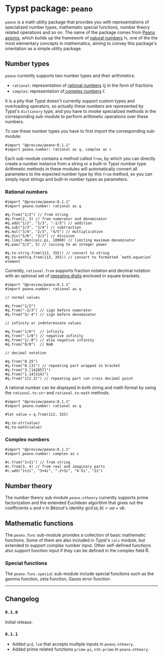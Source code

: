<!-- This is a program-generated file. Do not edit it directly. -->

# Typst package: `peano`

`peano` is a math utility package that provides you with representations of specialized number types, mathematic special functions, number theory related operations and so on. The name of the package comes from [Peano axioms](https://en.wikipedia.org/wiki/Peano_axioms), which builds up the framework of [natural numbers](https://en.wikipedia.org/wiki/Natural_number) &#x2115;, one of the the most elementary concepts in mathematics, aiming to convey this package's orientation as a simple utility package.

## Number types

`peano` currently supports two number types and their arithmetics:

- `rational`: representation of [rational numbers](https://en.wikipedia.org/wiki/Rational_number) &#x211a; in the form of fractions
- `complex`: representation of[ complex numbers](https://en.wikipedia.org/wiki/Complex_number) &#x2102;

It is a pity that Typst doesn't currently support custom types and overloading operators, so actually these numbers are represented by Typst's `dictionary` type, and you have to invoke specialized methods in the corresponding sub-module to perform arithmetic operations over these numbers.

To use these number types you have to first import the corresponding sub-module:

```typ
#import "@preview/peano:0.1.1"
#import peano.number: rational as q, complex as c
```

Each sub-module contains a method called `from`, by which you can directly create a number instance from a string or a built-in Typst number type. Arithmetic methods in these modules will automatically convert all parameters to the expected number type by this `from` method, so you can simply input strings and built-in number types as parameters.

### Rational numbers

```typ
#import "@preview/peano:0.1.1"
#import peano.number: rational as q

#q.from("1/2") // from string
#q.from(2, 3) // from numerator and denominator
#q.add("1/2", "1/3", "-1/5") // addition
#q.sub("2/3", "1/4") // subtraction
#q.mul("3/4", "2/3", "4/5") // multiplication
#q.div("5/6", "3/2") // division
#q.limit-den(calc.pi, 10000) // limiting maximum denominator
#q.pow("3/2", 5) // raising to an integer power

#q.to-str(q.from(113, 355)) // convert to string
#q.to-math(q.from(113, 355)) // convert to formatted `math.equation` element
```

Currently, `rational.from` supports fraction notation and decimal notation with an optional set of [repeating digits](https://en.wikipedia.org/wiki/Repeating_decimal) enclosed in square brackets.

```typ
#import "@preview/peano:0.1.1"
#import peano.number: rational as q

// normal values

#q.from("1/2")
#q.from("-2/3") // sign before numerator
#q.from("5/-4") // sign before denominator

// infinity or indeterminate values

#q.from("1/0")  // infinity
#q.from("-1/0") // negative infinity
#q.from("1/-0") // also negative infinity
#q.from("0/0")  // NaN

// decimal notation

#q.from("0.25")
#q.from("0.[3]") // repeating part wrapped in bracket
#q.from("3.[142857]")
#q.from("1.14[514]")
#q.from("1[2.3]") // repeating part can cross decimal point
```

A rational number can be displayed in both string and math format by using the `rational.to-str` and `rational.to-math` methods.

```typ
#import "@preview/peano:0.1.1"
#import peano.number: rational as q

#let value = q.from(113, 355)

#q.to-str(value)
#q.to-math(value)
```

### Complex numbers

```typ
#import "@preview/peano:0.1.1"
#import peano.number: complex as c

#c.from("1+2i") // from string
#c.from(3, 4) // from real and imaginary parts
#c.add("1+2i", "3+4i", "-2+3i", "6-5i", "2i")
```

## Number theory

The number theory sub module `peano.ntheory` currently supports prime factorization and the extended Euclidean algorithm that gives out the coefficients $u$ and $v$ in Bézout's identity $\gcd (a, b) = u a + v b$.

## Mathematic functions

The `peano.func` sub-module provides a collection of basic mathematic functions. Some of them are also included in Typst's `calc` module, but extended to support complex number input. Other self-defined functions also support function input if they can be defined in the complex field &#x210;.

### Special functions

The `peano.func.special` sub-module include special functions such as the gamma function, zeta function, Gauss error function.

---

## Changelog

### `0.1.0`

Initial release.

### `0.1.1`

- Added `gcd`, `lcm` that accepts multiple inputs in `peano.ntheory`.
- Added prime related functions `prime-pi`, `nth-prime` in `peano.ntheory`.